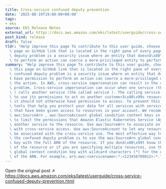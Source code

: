 ```yaml
---
title: Cross-service confused deputy prevention
date: '2025-08-19T19:00:00+00:00'
tags:
- eks
source: EKS Release Notes
external_url: https://docs.aws.amazon.com/eks/latest/userguide/cross-service-confused-deputy-prevention.html
post_kind: release
draft: false
tldr: "Help improve this page To contribute to this user guide, choose the Edit this\
  \ page on GitHub link that is located in the right pane of every page. The confused\
  \ deputy problem is a security issue where an entity that doesnâ\x80\x99t have permission\
  \ to perform an action can coerce a more-privileged entity to perform the action."
summary: "Help improve this page To contribute to this user guide, choose the Edit\
  \ this page on GitHub link that is located in the right pane of every page. The\
  \ confused deputy problem is a security issue where an entity that doesnâ\x80\x99\
  t have permission to perform an action can coerce a more-privileged entity to perform\
  \ the action. In AWS, cross-service impersonation can result in the confused deputy\
  \ problem. Cross-service impersonation can occur when one service (the calling service\
  \ ) calls another service (the called service ). The calling service can be manipulated\
  \ to use its permissions to act on another customerâ\x80\x99s resources in a way\
  \ it should not otherwise have permission to access. To prevent this, AWS provides\
  \ tools that help you protect your data for all services with service principals\
  \ that have been given access to resources in your account. We recommend using the\
  \ aws:SourceArn , aws:SourceAccount global condition context keys in resource policies\
  \ to limit the permissions that Amazon Elastic Kubernetes Service (Amazon EKS) gives\
  \ another service to the resource. Use aws:SourceArn to associate only one resource\
  \ with cross-service access. Use aws:SourceAccount to let any resource in that account\
  \ be associated with the cross-service use. The most effective way to protect against\
  \ the confused deputy problem is to use the aws:SourceArn global condition context\
  \ key with the full ARN of the resource. If you donâ\x80\x99t know the full ARN\
  \ of the resource or if you are specifying multiple resources, use the aws:SourceArn\
  \ global context condition key with wildcard characters (*) for the unknown portions\
  \ of the ARN. For example, arn:aws:<servicename>:*:<123456789012>:*."
---
```

Open the original post ↗ https://docs.aws.amazon.com/eks/latest/userguide/cross-service-confused-deputy-prevention.html

